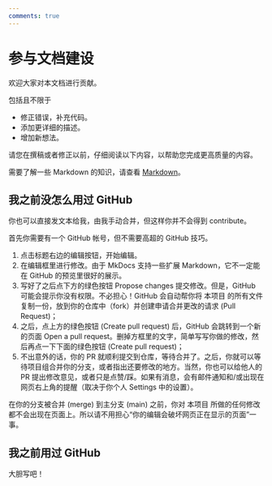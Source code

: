 ```yaml
---
comments: true
---
```


# 参与文档建设

欢迎大家对本文档进行贡献。

包括且不限于

- 修正错误，补充代码。
- 添加更详细的描述。
- 增加新想法。

请您在撰稿或者修正以前，仔细阅读以下内容，以帮助您完成更高质量的内容。

需要了解一些 Markdown 的知识，请查看 [Markdown](../basic/grammer/markdown.md)。

## 我之前没怎么用过 GitHub

你也可以直接发文本给我，由我手动合并，但这样你并不会得到 contribute。

首先你需要有一个 GitHub 帐号，但不需要高超的 GitHub 技巧。

1. 点击标题右边的编辑按钮，开始编辑。
2. 在编辑框里进行修改。由于 MkDocs 支持一些扩展 Markdown，它不一定能在 GitHub 的预览里很好的展示。
3. 写好了之后点下方的绿色按钮 Propose changes 提交修改。但是，GitHub 可能会提示你没有权限。不必担心！GitHub 会自动帮你将 本项目 的所有文件复制一份，放到你的仓库中（fork）并创建申请合并更改的请求 (Pull Request)；
4. 之后，点上方的绿色按钮 (Create pull request) 后，GitHub 会跳转到一个新的页面 Open a pull request。删掉方框里的文字，简单写写你做的修改，然后再点一下下面的绿色按钮 (Create pull request)；
5. 不出意外的话，你的 PR 就顺利提交到仓库，等待合并了。之后，你就可以等待项目组合并你的分支，或者指出还要修改的地方。当然，你也可以给他人的 PR 提出修改意见，或者只是点赞/踩。如果有消息，会有邮件通知和/或出现在网页右上角的提醒（取决于你个人 Settings 中的设置）。

在你的分支被合并 (merge) 到主分支 (main) 之前，你对 本项目 所做的任何修改都不会出现在页面上。所以请不用担心“你的编辑会破坏网页正在显示的页面”一事。

## 我之前用过 GitHub

大胆写吧！
